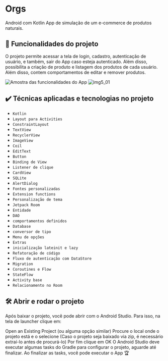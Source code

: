 # Orgs
Android com Kotlin
App de simulação de um e-commerce de produtos naturais.

## 🔨 Funcionalidades do projeto

O projeto permite acessar a tela de login, cadastro, autenticação de usuário, e também, sair do App caso esteja autenticado. Além disso, possibilita a criação de produto e listagem dos produtos de cada usuário. Além disso, contem comportamentos de editar e remover produtos.

![Amostra das funcionalidades do App](https://user-images.githubusercontent.com/8989346/145200235-342f5f66-451a-4150-9f52-94e2385a7d9c.gif) ![img5_01](https://user-images.githubusercontent.com/8989346/147489725-9533d33b-e1d5-4055-ba69-b6e10ab0f55b.gif) 

## ✔️ Técnicas aplicadas e tecnologias no projeto

- `Kotlin`
- `Layout para Activities`
- `ConstraintLayout`
- `TextView`
- `RecyclerView`
- `ImageView`
- `Coil`
- `EditText`
- `Button`
- `Binding de View`
- `Listener de clique`
- `CardView`
- `SQLite`
- `AlertDialog`
- `Fontes personalizadas`
- `Extension functions`
- `Personalização de tema`
- `Jetpack Room`
- `Entidade`
- `DAO`
- `comportamentos definidos`
- `Database`
- `conversor de tipo`
- `Menu de opções`
- `Extras`
- `inicialização lateinit e lazy`
- `Refatoração de código`
- `Fluxo de autenticação com DataStore`
- `Migration`
- `Coroutines e Flow`
- `StateFlow`
- `Activity base`
- `Relacionamento no Room`
  
## 🛠️ Abrir e rodar o projeto

Após baixar o projeto, você pode abrir com o Android Studio. Para isso, na tela de launcher clique em:

Open an Existing Project (ou alguma opção similar) Procure o local onde o projeto está e o selecione (Caso o projeto seja baixado via zip, é necessário extraí-lo antes de procurá-lo) Por fim clique em OK O Android Studio deve executar algumas tasks do Gradle para configurar o projeto, aguarde até finalizar. Ao finalizar as tasks, você pode executar o App 🏆
